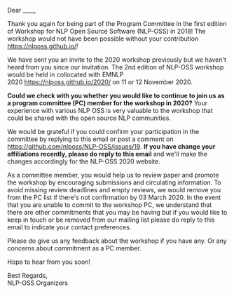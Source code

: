 Dear ____,

Thank you again for being part of the Program Committee in the first edition of Workshop for NLP Open Source Software (NLP-OSS) in 2018! The workshop would not have been possible without your contribution https://nlposs.github.io/!

We have sent you an invite to the 2020 workshop previously but we haven't heard from you since our invitation. The 2nd edition of NLP-OSS workshop would be held in collocated with EMNLP 2020 https://nlposs.github.io/2020/ on 11 or 12 November 2020. 

**Could we check with you whether you would like to continue to join us as a program committee (PC) member for the workshop in 2020?** Your experience with various NLP OSS is very valuable to the workshop that could be shared with the open source NLP communities.

We would be grateful if you could confirm your participation in the committee by replying to this email or post a comment on https://github.com/nlposs/NLP-OSS/issues/19. **If you have change your affiliations recently, please do reply to this email** and we'll make the changes accordingly for the NLP-OSS 2020 website.

As a committee member, you would help us to review paper and promote the workshop by encouraging submissions and circulating information. To avoid missing review deadlines and empty reviews, we would remove you from the PC list if there's not confirmation by 03 March 2020. In the event that you are unable to commit to the workshop PC, we understand that there are other commitments that you may be having but if you would like to keep in touch or be removed from our mailing list please do reply to this email to indicate your contact preferences. 

Please do give us any feedback about the workshop if you have any. Or any concerns about commitment as a PC member. 

Hope to hear from you soon!

Best Regards,<br>
NLP-OSS Organizers
